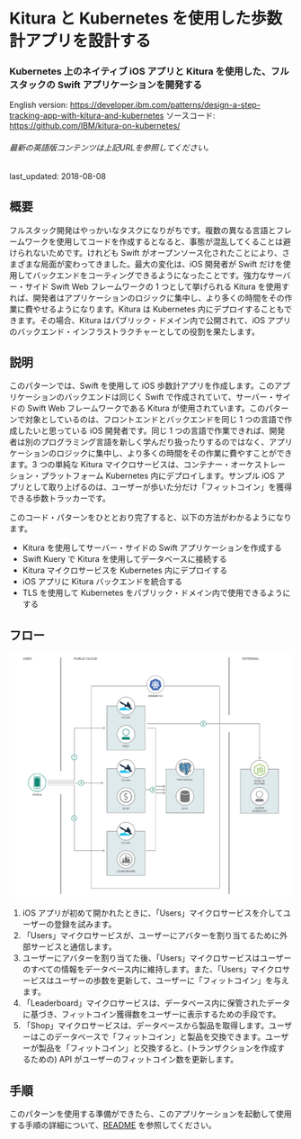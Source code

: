 # Kitura と Kubernetes を使用した歩数計アプリを設計する 

### Kubernetes 上のネイティブ iOS アプリと Kitura を使用した、フルスタックの Swift アプリケーションを開発する

English version: https://developer.ibm.com/patterns/design-a-step-tracking-app-with-kitura-and-kubernetes
  ソースコード: https://github.com/IBM/kitura-on-kubernetes/

###### 最新の英語版コンテンツは上記URLを参照してください。
last_updated: 2018-08-08

 ## 概要

フルスタック開発はやっかいなタスクになりがちです。複数の異なる言語とフレームワークを使用してコードを作成するとなると、事態が混乱してくることは避けられないためです。けれども Swift がオープンソース化されたことにより、さまざまな局面が変わってきました。最大の変化は、iOS 開発者が Swift だけを使用してバックエンドをコーティングできるようになったことです。強力なサーバー・サイド Swift Web フレームワークの 1 つとして挙げられる Kitura を使用すれば、開発者はアプリケーションのロジックに集中し、より多くの時間をその作業に費やせるようになります。Kitura は Kubernetes 内にデプロイすることもできます。その場合、Kitura はパブリック・ドメイン内で公開されて、iOS アプリのバックエンド・インフラストラクチャーとしての役割を果たします。

## 説明

このパターンでは、Swift を使用して iOS 歩数計アプリを作成します。このアプリケーションのバックエンドは同じく Swift で作成されていて、サーバー・サイドの Swift Web フレームワークである Kitura が使用されています。このパターンで対象としているのは、フロントエンドとバックエンドを同じ 1 つの言語で作成したいと思っている iOS 開発者です。同じ 1 つの言語で作業できれば、開発者は別のプログラミング言語を新しく学んだり扱ったりするのではなく、アプリケーションのロジックに集中し、より多くの時間をその作業に費やすことができます。3 つの単純な Kitura マイクロサービスは、コンテナー・オーケストレーション・プラットフォーム Kubernetes 内にデプロイします。サンプル iOS アプリとして取り上げるのは、ユーザーが歩いた分だけ「フィットコイン」を獲得できる歩数トラッカーです。

このコード・パターンをひととおり完了すると、以下の方法がわかるようになります。

* Kitura を使用してサーバー・サイドの Swift アプリケーションを作成する
* Swift Kuery で Kitura を使用してデータベースに接続する
* Kitura マイクロサービスを Kubernetes 内にデプロイする
* iOS アプリに Kitura バックエンドを統合する
* TLS を使用して Kubernetes をパブリック・ドメイン内で使用できるようにする

## フロー

![フロー](./images/step-tracker-app_arch-diagram.png)

1. iOS アプリが初めて開かれたときに、「Users」マイクロサービスを介してユーザーの登録を試みます。
1. 「Users」マイクロサービスが、ユーザーにアバターを割り当てるために外部サービスと通信します。
1. ユーザーにアバターを割り当てた後、「Users」マイクロサービスはユーザーのすべての情報をデータベース内に維持します。また、「Users」マイクロサービスはユーザーの歩数を更新して、ユーザーに「フィットコイン」を与えます。
1. 「Leaderboard」マイクロサービスは、データベース内に保管されたデータに基づき、フィットコイン獲得数をユーザーに表示するための手段です。
1. 「Shop」マイクロサービスは、データベースから製品を取得します。ユーザーはこのデータベースで「フィットコイン」と製品を交換できます。ユーザーが製品を「フィットコイン」と交換すると、(トランザクションを作成するための) API がユーザーのフィットコイン数を更新します。

## 手順

このパターンを使用する準備ができたら、このアプリケーションを起動して使用する手順の詳細について、[README](https://github.com/IBM/kitura-on-kubernetes/blob/master/README.md) を参照してください。